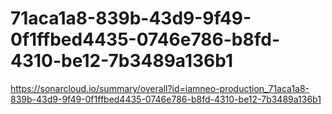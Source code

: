 # 71aca1a8-839b-43d9-9f49-0f1ffbed4435-0746e786-b8fd-4310-be12-7b3489a136b1
https://sonarcloud.io/summary/overall?id=iamneo-production_71aca1a8-839b-43d9-9f49-0f1ffbed4435-0746e786-b8fd-4310-be12-7b3489a136b1
